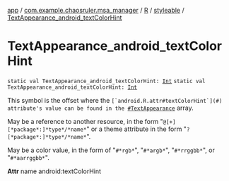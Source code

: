 [app](../../../index.md) / [com.example.chaosruler.msa_manager](../../index.md) / [R](../index.md) / [styleable](index.md) / [TextAppearance_android_textColorHint](.)

# TextAppearance_android_textColorHint

`static val TextAppearance_android_textColorHint: `[`Int`](https://kotlinlang.org/api/latest/jvm/stdlib/kotlin/-int/index.html)
`static val TextAppearance_android_textColorHint: `[`Int`](https://kotlinlang.org/api/latest/jvm/stdlib/kotlin/-int/index.html)

This symbol is the offset where the ``[`android.R.attr#textColorHint`](#) attribute's value can be found in the ``[`#TextAppearance`](-text-appearance.md) array.

May be a reference to another resource, in the form "`@[+][*package*:]*type*/*name*`" or a theme attribute in the form "`?[*package*:]*type*/*name*`".

May be a color value, in the form of "`#*rgb*`", "`#*argb*`", "`#*rrggbb*`", or "`#*aarrggbb*`".

**Attr**
name android:textColorHint

